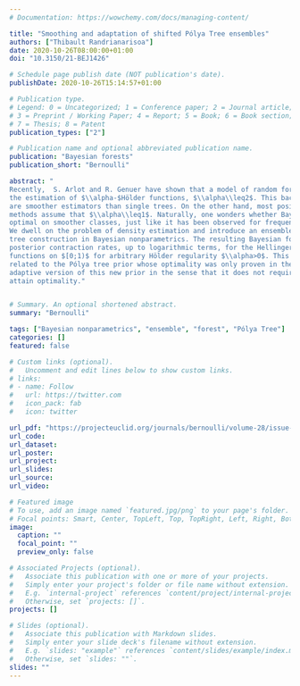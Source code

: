 ```yaml
---
# Documentation: https://wowchemy.com/docs/managing-content/

title: "Smoothing and adaptation of shifted Pólya Tree ensembles"
authors: ["Thibault Randrianarisoa"]
date: 2020-10-26T08:00:00+01:00
doi: "10.3150/21-BEJ1426"

# Schedule page publish date (NOT publication's date).
publishDate: 2020-10-26T15:14:57+01:00

# Publication type.
# Legend: 0 = Uncategorized; 1 = Conference paper; 2 = Journal article;
# 3 = Preprint / Working Paper; 4 = Report; 5 = Book; 6 = Book section;
# 7 = Thesis; 8 = Patent
publication_types: ["2"]

# Publication name and optional abbreviated publication name.
publication: "Bayesian forests"
publication_short: "Bernoulli"

abstract: "
Recently,  S. Arlot and R. Genuer have shown that a model of random forests outperforms its single-tree counterpart in 
the estimation of $\\alpha-$Hölder functions, $\\alpha\\leq2$. This backs up the idea that ensembles of tree estimators 
are smoother estimators than single trees. On the other hand, most positive optimality results on Bayesian tree-based 
methods assume that $\\alpha\\leq1$. Naturally, one wonders whether Bayesian counterparts of forest estimators are 
optimal on smoother classes, just like it has been observed for frequentist estimators for $\\alpha\\leq 2$.
We dwell on the problem of density estimation and introduce an ensemble estimator from the classical (truncated) Pólya 
tree construction in Bayesian nonparametrics. The resulting Bayesian forest estimator is shown to lead to optimal 
posterior contraction rates, up to logarithmic terms, for the Hellinger and $L^1$ distances on probability density 
functions on $[0;1)$ for arbitrary Hölder regularity $\\alpha>0$. This improves upon previous results for constructions 
related to the Pólya tree prior whose optimality was only proven in the case $\\alpha\\leq 1$. Also, we introduce an 
adaptive version of this new prior in the sense that it does not require the knowledge of $\\alpha$ to be defined and 
attain optimality."


# Summary. An optional shortened abstract.
summary: "Bernoulli"

tags: ["Bayesian nonparametrics", "ensemble", "forest", "Pólya Tree"]
categories: []
featured: false

# Custom links (optional).
#   Uncomment and edit lines below to show custom links.
# links:
# - name: Follow
#   url: https://twitter.com
#   icon_pack: fab
#   icon: twitter

url_pdf: "https://projecteuclid.org/journals/bernoulli/volume-28/issue-4/Smoothing-and-adaptation-of-shifted-Pólya-tree-ensembles/10.3150/21-BEJ1426.short"
url_code:
url_dataset:
url_poster:
url_project:
url_slides:
url_source:
url_video:

# Featured image
# To use, add an image named `featured.jpg/png` to your page's folder. 
# Focal points: Smart, Center, TopLeft, Top, TopRight, Left, Right, BottomLeft, Bottom, BottomRight.
image:
  caption: ""
  focal_point: ""
  preview_only: false

# Associated Projects (optional).
#   Associate this publication with one or more of your projects.
#   Simply enter your project's folder or file name without extension.
#   E.g. `internal-project` references `content/project/internal-project/index.md`.
#   Otherwise, set `projects: []`.
projects: []

# Slides (optional).
#   Associate this publication with Markdown slides.
#   Simply enter your slide deck's filename without extension.
#   E.g. `slides: "example"` references `content/slides/example/index.md`.
#   Otherwise, set `slides: ""`.
slides: ""
---
```

